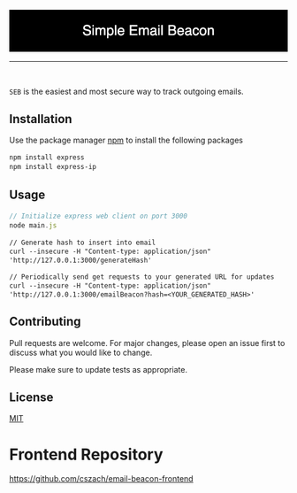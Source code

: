 
<p align="center"> <img src="Project Elements/Simple_Email_Beacon.png"/> </p>

<hr>
<br/>

```SEB``` is the easiest and most secure way to track outgoing emails.

## Installation

Use the package manager [npm]([https://pip.pypa.io/en/stable/](https://docs.npmjs.com/downloading-and-installing-node-js-and-npm)) to install the following packages

```bash
npm install express
npm install express-ip
```

## Usage

```JavaScript
// Initialize express web client on port 3000
node main.js
```

```curl
// Generate hash to insert into email
curl --insecure -H "Content-type: application/json" 'http://127.0.0.1:3000/generateHash'
```

```
// Periodically send get requests to your generated URL for updates
curl --insecure -H "Content-type: application/json" 'http://127.0.0.1:3000/emailBeacon?hash=<YOUR_GENERATED_HASH>'
```

## Contributing
Pull requests are welcome. For major changes, please open an issue first to discuss what you would like to change.

Please make sure to update tests as appropriate.

## License
[MIT](https://choosealicense.com/licenses/mit/)


# Frontend Repository
https://github.com/cszach/email-beacon-frontend
